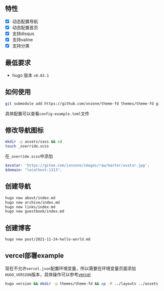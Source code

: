 ## 特性
- [x] 动态配置导航
- [x] 动态配置首页
- [x] 支持disqus
- [x] 支持valine
- [x] 支持分类

## 最低要求
- hugo 版本 `v0.83.1`

## 如何使用
```bash
git submodule add https://github.com/xnzone/theme-fd themes/theme-fd git add submodule https
```

具体配置可以查看`config-example.toml`文件


## 修改导航图标 
```bash
mkdir -p assets/sass && cd
touch _override.scss
```
在`_override.scss`中添加

```scss
$avatar: 'https://gitee.com/ixnzone/images/raw/master/avatar.jpg';
$domain: "localhost:1313";
```

## 创建导航
```bash
hugo new about/index.md
hugo new archive/index.md
hugo new links/index.md
hugo new guestbook/index.md
```

## 创建博客
```bash
hugo new post/2021-11-24-hello-world.md
```

## vercel部署example
现在不允许`vercel.json`配置环境变量，所以需要在环境变量页面添加`HUGO_VERSION`版本，具体操作可以参考[vercel](https://vercel.com/docs/concepts/deployments/build-step#framework-versioning)
```bash
hugo version && mkdir -p themes/theme-fd && cp -R ../layouts ../assets ../archetypes themes/theme-fd/ && hugo -D --gc
```
